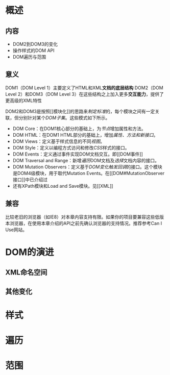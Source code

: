 # 概述
## 内容
- DOM2到DOM3的变化
- 操作样式的DOM API
- DOM遍历与范围
## 意义
DOM1（DOM Level 1）主要定义了HTML和XML**文档的底层结构** 
DOM2（DOM Level 2）和DOM3（DOM Level 3）在这些结构之上加入更多**交互能力**，提供了更高级的XML特性

DOM2和DOM3是按照[[模块化]]的思路来*制定标准*的，每个模块之间有一定关联，但分别针对某个*DOM子集*。这些模式如下所示。
- DOM Core：在DOM1核心部分的基础上，为*节点*增加属性和方法。
- DOM HTML：在DOM1 HTML部分的基础上，增加*属性、方法和新接口*。
- DOM Views：定义基于样式信息的不同*视图*。
- DOM Style：定义以编程方式访问和修改*CSS*样式的接口。
- DOM Events：定义通过事件实现DOM文档交互。即[[DOM事件]] 
- DOM Traversal and Range：新增*遍历*DOM文档及*选择*文档内容的接口。
- DOM Mutation Observers：定义基于*DOM变化触发回调*的接口。这个模块是DOM4级模块，用于取代Mutation Events。在[[DOM#MutationObserver接口]]中已介绍过
- 还有XPath模块和Load and Save模块。见[[XML]] 
## 兼容
比较老旧的浏览器（如IE8）对本章内容支持有限。如果你的项目要兼容这些低版本浏览器，在使用本章介绍的API之前先确认浏览器的支持情况。推荐参考Can I Use网站。
# DOM的演进
## XML命名空间
## 其他变化
# 样式

# 遍历

# 范围
